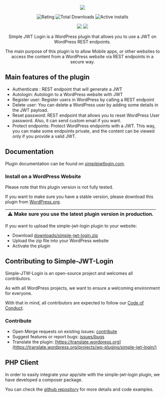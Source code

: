 <p align="center">
    <img src="https://ps.w.org/simple-jwt-login/assets/banner-772x250.png?rev=2106097">
</p>

<p align="center">

   <img src="https://img.shields.io/wordpress/plugin/stars/simple-jwt-login" alt="Rating" />
   <img src="https://img.shields.io/wordpress/plugin/dt/simple-jwt-login" alt="Total Downloads" />
   <img src="https://img.shields.io/wordpress/plugin/installs/simple-jwt-login" alt="Active installs" />
</p>
<p align="center">
    <img src="https://github.com/nicumicle/simple-jwt-login/actions/workflows/php.yml/badge.svg" />
    <img src="https://codecov.io/gh/nicumicle/simple-jwt-login/branch/master/graph/badge.svg?token=dVOwuGQoY3"/>
</p>

<p align="center">
    Simple JWT Login is a WordPress plugin that allows you to use a JWT on WordPress REST endpoints.
</p>
<p align="center">
    The main purpose of this plugin is to allow Mobile apps, or other websites to access the content from a WordPress website via REST endpoints in a secure way.
</p>

## Main features of the plugin

- Authenticate : REST endpoint that will generate a JWT
- Autologin: Autologin to a WordPress website with JWT
- Register user: Register users in WordPress by calling a REST endpoint
- Delete user: You can delete a WordPress user by adding some details in the JWT payload.
- Reset password: REST endpoint that allows you to reset WordPress User password. Also, it can send custom email if you want.
- Protect endpoints: Protect WordPress endpoints with a JWT. This way, you can make some endpoints private, and the content can be viewed only if you provide a valid JWT.

## Documentation

Plugin documentation can be found on [simplejwtlogin.com](https://simplejwtlogin.com).

### Install on a WordPress Website

Please note that this plugin version is not fully tested.

If you want to make sure you have a stable version, please download this plugin from [WordPress.org](https://wordpress.org/plugins/simple-jwt-login/).

| :warning: Make sure you use the latest plugin version in production. |
| --- |

If you want to upload the simple-jwt-login plugin to your website:
- Download [downloads/simple-jwt-login.zip](https://github.com/nicumicle/simple-jwt-login/blob/master/download/simple-jwt-login.zip)
- Upload the zip file into your WordPress website
- Activate the plugin

## Contributing to Simple-JWT-Login

Simple-JTW-Login is an open-source project and welcomes all contributors.

As with all WordPress projects, we want to ensure a welcoming environment for everyone. 

With that in mind, all contributors are expected to follow our [Code of Conduct](https://github.com/nicumicle/simple-jwt-login/blob/master/CODE_OF_CONDUCT.md).

### Contribute 

- Open Merge requests on existing issues: [contribute](https://github.com/nicumicle/simple-jwt-login/blob/master/CONTRIBUTING.md)
- Suggest features or report bugs: [issues/bugs](https://github.com/nicumicle/simple-jwt-login/issues/new/choose)
- Translate the plugin: [https://translate.wordpress.org](https://translate.wordpress.org/projects/wp-plugins/simple-jwt-login/)

## PHP Client

In order to easily integrate your app/site with the simple-jwt-login plugin, we have developed a composer package.

You can check the [github repository](https://github.com/nicumicle/simple-jwt-login-client-php) for more details and code examples.
